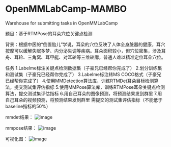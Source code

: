 # OpenMMLabCamp-MAMBO
Warehouse for submitting tasks in OpenMMLabCamp

题目：基于RTMPose的耳朵穴位关键点检测

背景：根据中医的“倒置胎儿”学说，耳朵的穴位反映了人体全身脏器的健康，耳穴按摩可以缓解失眠多梦、内分泌失调等疾病。耳朵面积较小，但穴位密集，涉及耳舟、耳轮、三角窝、耳甲艇、对耳轮等三维轮廓，普通人难以精准定位耳朵穴位。

任务
1.Labelme标注关键点检测数据集（子豪兄已经帮你完成了）
2.划分训练集和测试集（子豪兄已经帮你完成了）
3.Labelme标注转MS COCO格式（子豪兄已经帮你完成了）
4.使用MMDetection算法库，训练RTMDet耳朵目标检测算法，提交测试集评估指标
5.使用MMPose算法库，训练RTMPose耳朵关键点检测算法，提交测试集评估指标
6.用自己耳朵的图像预测，将预测结果发到群里
7.用自己耳朵的视频预测，将预测结果发到群里
需提交的测试集评估指标（不能低于baseline指标的50%）

mmdet结果：
![image](https://github.com/MAMOB/OpenMMLabCamp-MAMBO/assets/42363751/301f6ac4-8837-42bb-bd4c-814d4a9ee0a0)

mmpose结果：
![image](https://github.com/MAMOB/OpenMMLabCamp-MAMBO/assets/42363751/e99c58bb-df87-44cb-807d-8c7537813862)

可视化图：
![image](https://github.com/MAMOB/OpenMMLabCamp-MAMBO/assets/42363751/2eb6cc0a-3495-4c5c-876a-bed015dffc71)

